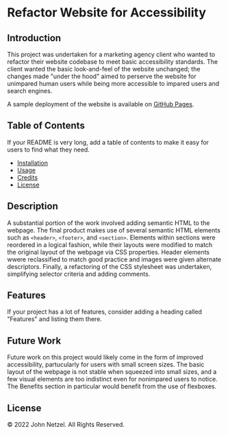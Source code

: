# Refactor Website for Accessibility

## Introduction 

This project was undertaken for a marketing agency client who wanted to refactor their website codebase to meet basic accessibility standards. The client wanted the basic look-and-feel of the website unchanged; the changes made "under the hood" aimed to perserve the website for unimpared human users while being more accessible to impared users and search engines.

A sample deployment of the website is available on [GitHub Pages](A).

## Table of Contents

If your README is very long, add a table of contents to make it easy for users to find what they need.

* [Installation](#installation)
* [Usage](#usage)
* [Credits](#credits)
* [License](#license)


## Description

A substantial portion of the work involved adding semantic HTML to the webpage. The final product makes use of several semantic HTML elements such as `<header>`, `<footer>`, and `<section>`. Elements within sections were reordered in a logical fashion, while their layouts were modified to match the original layout of the webpage via CSS properties. Header elements wwere reclassified to match good practice and images were given alternate descriptors. Finally, a refactoring of the CSS stylesheet was undertaken, simplifying selector criteria and adding comments.


## Features

If your project has a lot of features, consider adding a heading called "Features" and listing them there.


## Future Work

Future work on this project would likely come in the form of improved accessibility, partucularly for users with small screen sizes. The basic layout of the webpage is not stable when squeezed into small sizes, and a few visual elements are too indistinct even for nonimpared users to notice. The Benefits section in particular would benefit from the use of flexboxes.


## License

© 2022 John Netzel. All Rights Reserved.
